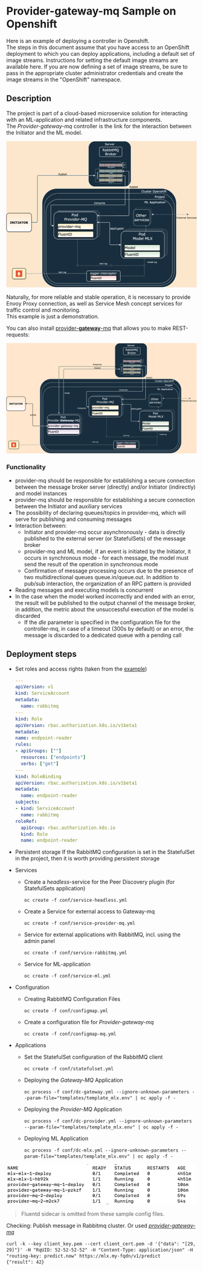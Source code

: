 # Provider-gateway-mq Sample on Openshift

Here is an example of deploying a controller in Openshift.  
The steps in this document assume that you have access to an OpenShift deployment to which you can deploy applications, including a default set of image streams. Instructions for setting the default image streams are available here. If you are now defining a set of image streams, be sure to pass in the appropriate cluster administrator credentials and create the image streams in the "OpenShift" namespace.

## Description

The project is part of a cloud-based microservice solution for interacting with an ML-application and related infrastructure components.  
The *Provider-gateway-mq* controller is the link for the interaction between the Initiator and the ML model.

![Image alt](https://github.com/Laztrex/provider-mq/blob/master/docs/pics/sketch_provider_mq.png)

Naturally, for more reliable and stable operation, it is necessary to provide Envoy Proxy connection, as well as Service Mesh concept services for traffic control and monitoring.  
This example is just a demonstration.

You can also install [provider-**gateway**-mq](https://github.com/Laztrex/provider-gateway-mq) that allows you to make REST-requests:

![Image alt](https://github.com/Laztrex/provider-mq/blob/master/docs/pics/with_provider_gateway_mq.png)

### Functionality

* provider-mq should be responsible for establishing a secure connection between the message broker server (directly) and/or Initiator (indirectly) and model instances
* provider-mq should be responsible for establishing a secure connection between the Initiator and auxiliary services
* The possibility of declaring queues/topics in provider-mq, which will serve for publishing and consuming messages
* Interaction between:
  * Initiator and provider-mq occur asynchronously - data is directly published to the external server (or StatefulSets) of the message broker
  * provider-mq and ML model, if an event is initiated by the Initiator, it occurs in synchronous mode - for each message, the model must send the result of the operation in synchronous mode
  * Confirmation of message processing occurs due to the presence of two multidirectional queues queue.in/queue.out. In addition to pub/sub interaction, the organization of an RPC pattern is provided
* Reading messages and executing models is concurrent
* In the case when the model worked incorrectly and ended with an error, the result will be published to the output channel of the message broker, in addition, the metric about the unsuccessful execution of the model is discarded
  * If the *dle* parameter is specified in the configuration file for the controller-mq, in case of a timeout (300s by default) or an error, the message is discarded to a dedicated queue with a pending call
  

## Deployment steps

* Set roles and access rights (taken from the [example](https://kubernetes.io/docs/reference/access-authn-authz/rbac/))
  ~~~yaml
  ---
  apiVersion: v1
  kind: ServiceAccount
  metadata:
    name: rabbitmq
  ---
  kind: Role
  apiVersion: rbac.authorization.k8s.io/v1beta1
  metadata:
  name: endpoint-reader
  rules:
  - apiGroups: [""]
    resources: ["endpoints"]
    verbs: ["get"]
  ---
  kind: RoleBinding
  apiVersion: rbac.authorization.k8s.io/v1beta1
  metadata:
    name: endpoint-reader
  subjects:
  - kind: ServiceAccount
    name: rabbitmq
  roleRef:
    apiGroup: rbac.authorization.k8s.io
    kind: Role
    name: endpoint-reader
  ~~~
  
* Persistent storage
  If the RabbitMQ configuration is set in the StatefulSet in the project, then it is worth providing persistent storage
  
* Services

  - Create a *headless*-service for the Peer Discovery plugin (for StatefulSets application)
    ~~~
    oc create -f conf/service-headless.yml
    ~~~
  - Create a Service for external access to Gateway-mq
    ~~~
    oc create -f conf/service-provider-mq.yml
    ~~~
  - Service for external applications with RabbitMQ, incl. using the admin panel
    ~~~
    oc create -f conf/service-rabbitmq.yml
    ~~~
  - Service for ML-application
    ~~~
    oc create -f conf/service-ml.yml
    ~~~

* Configuration
  
  - Creating RabbitMQ Configuration Files
    ~~~
    oc create -f conf/configmap.yml
    ~~~
    
  - Create a configuration file for *Provider-gateway-mq*
    ~~~
    oc create -f conf/configmap-mq.yml
    ~~~
  
* Applications
 
  - Set the StatefulSet configuration of the RabbitMQ client
    ~~~
    oc create -f conf/statefulset.yml
    ~~~

  - Deploying the *Gateway-MQ* Application
    ~~~
    oc process -f conf/dc-gateway.yml --ignore-unknown-parameters --param-file="templates/template_mlx.env" | oc apply -f -
    ~~~

  - Deploying the *Provider-MQ* Application
    ~~~
    oc process -f conf/dc-provider.yml --ignore-unknown-parameters --param-file="templates/template_mlx.env" | oc apply -f -
    ~~~

  - Deploying ML Application
    ~~~
    oc process -f conf/dc-mlx.yml --ignore-unknown-parameters --param-file="templates/template_mlx.env" | oc apply -f -
    ~~~

![Image alt](https://github.com/Laztrex/provider-mq/blob/master/docs/pics/get_pods.png)

> Fluentd sidecar is omitted from these sample config files.

Checking:
Publish message in Rabbitmq cluster.
Or used *[provider-gateway-mq](https://github.com/Laztrex/provider-gateway-mq)*

~~~
curl -k --key client_key.pem --cert client_cert.pem -d '{"data": "[29, 29]"}' -H "RqUID: 52-52-52-52" -H "Content-Type: application/json" -H "routing-key: predict.now" https://mlx.my-fqdn/v1/predict
{"result": 42}
~~~
